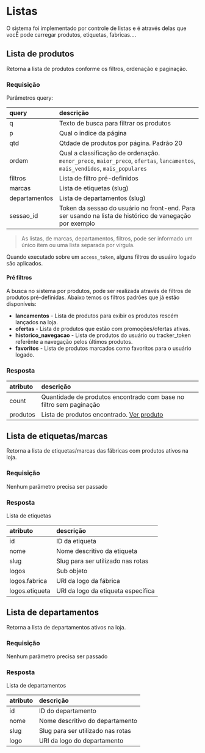 # Listas

O sistema foi implementado por controle de listas e é através delas que vocÊ pode carregar produtos, etiquetas, fabricas....

## Lista de produtos

<api method="get" uri="/listas/produtos" />

Retorna a lista de produtos conforme os filtros, ordenação e paginação.


### Requisição


Parâmetros query:

| query          | descrição                                                                                                                    |
|:---------------|:-----------------------------------------------------------------------------------------------------------------------------|
| q              | Texto de busca para filtrar os produtos                                                                                      |
| p              | Qual o indice da página                                                                                                      |
| qtd            | Qtdade de produtos por página. Padrão 20                                                                                     |
| ordem          | Qual a classificação de ordenação. `menor_preco`, `maior_preco`, `ofertas`, `lancamentos`, `mais_vendidos`, `mais_populares` |
| filtros        | Lista de filtro pré-definidos                                                                                                |
| marcas        | Lista de etiquetas (slug)                                                                                                    |
| departamentos | Lista de departamentos (slug)                                                                                                |
| sessao_id      | Token da sessao do usuário no front-end. Para ser usando na lista de histórico de vanegação por exemplo                      |

> As listas, de marcas, departamentos, filtros, pode ser informado um único item ou uma lista separada por vírgula.

<tag text="auth" type="error"/> Quando executado sobre um `access_token`, alguns filtros do usuáiro logado são aplicados.


#### Pré filtros
A busca no sistema por produtos, pode ser realizada através de filtros de produtos pré-definidas.
Abaixo temos os filtros padrões que já estão disponíveis:

 - **lancamentos** - Lista de produtos para exibir os produtos rescém lançados na loja.
 - **ofertas** - Lista de produtos que estão com promoções/ofertas ativas.
 - **historico_navegacao** - Lista de produtos do usuário ou tracker_token referênte a navegação pelos últimos produtos.
 - **favoritos** - Lista de produtos marcados como favoritos para o usuário logado.


### Resposta

| atributo             | descrição                                                          |
|:---------------------|:-------------------------------------------------------------------|
| count                | Quantidade de produtos encontrado com base no filtro sem paginação |
| produtos             | Lista de produtos encontrado. [Ver produto](/dev/produtos.html)    |

## Lista de etiquetas/marcas

<api method="get" uri="/listas/etiquetas" />

Retorna a lista de etiquetas/marcas das fábricas com produtos ativos na loja.

### Requisição

Nenhum parâmetro precisa ser passado


### Resposta

Lista de etiquetas

| atributo             | descrição                                                          |
|:---------------------|:-------------------------------------------------------------------|
| id                   | ID da etiqueta                                                     |
| nome                 | Nome descritivo da etiqueta                                        |
| slug                 | Slug para ser utilizado nas rotas                                  |
| logos                | Sub objeto                                                         |
| logos.fabrica        | URI da logo da fábrica                                             |
| logos.etiqueta       | URI da logo da etiqueta específica                                 |

## Lista de departamentos

<api method="get" uri="/listas/departamentos" />

Retorna a lista de departamentos ativos na loja.

### Requisição

Nenhum parâmetro precisa ser passado


### Resposta

Lista de departamentos

| atributo             | descrição                                                          |
|:---------------------|:-------------------------------------------------------------------|
| id                   | ID do departamento                                                 |
| nome                 | Nome descritivo do departamento                                    |
| slug                 | Slug para ser utilizado nas rotas                                  |
| logo                 | URI da logo do departamento                                        |
